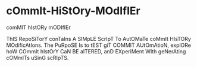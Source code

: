 # cOmmIt-HiStOry-MOdIfIEr
comMIT hIstORy mODIfIEr

ThIS RepoSiTorY conTaIns A SIMpLE ScrIpT To AutOMaTe coMmIt HIsTORy MOdificAtIons. The PuRpoSE Is to tEST giT COMMIT AUtOmAtioN, explORe hoW COmmIt hIstOrY CaN BE alTERED, anD EXperiMent WIth geNerAting cOMmITs uSinG scRIpTS.
